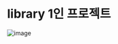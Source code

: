 # library 1인 프로젝트
![image](https://github.com/stanstanstanlee/library/assets/127020275/9ed557cc-d7af-42a6-b324-11166632f5bc)
